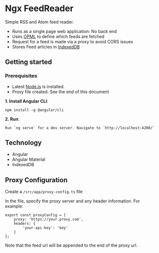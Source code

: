 # Ngx FeedReader

Simple RSS and Atom feed reader.  

* Runs as a single page web application: No back end
* Uses [OPML](http://opml.org/) to define which feeds are fetched
* Request for a feed is made via a proxy to avoid CORS issues
* Stores Feed articles in [IndexedDB](https://developer.mozilla.org/en-US/docs/Web/API/IndexedDB_API)

## Getting started

### Prerequisites

* Latest [Node.js](https://www.nodejs.org/) is installed.
* Proxy file created. See the end of this document


**1. Install Angular CLI**:
```
npm install -g @angular/cli
```
**2. Run**:
```
Run `ng serve` for a dev server. Navigate to `http://localhost:4200/`
```

## Technology

* Angular
* Angular Material
* IndexedDB

## Proxy Configuration

Create a `/src/app/proxy-config.ts` file

In the file, specify the proxy server and any header information. For example:

```
export const proxyConfig = {
    proxy: 'https://your.proxy.com',
    headers: {
        'your-api-key': 'key'
    }
};
```

Note that the feed url will be appended to the end of the proxy url.  